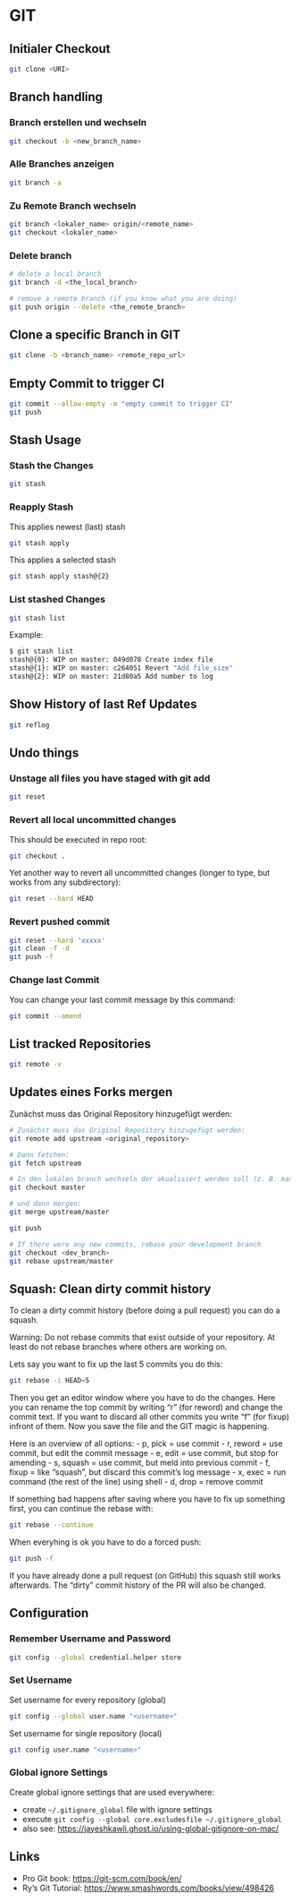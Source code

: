 # GIT

## Initialer Checkout
``` bash
git clone <URI>
```

## Branch handling

### Branch erstellen und wechseln
``` bash
git checkout -b <new_branch_name>
```

### Alle Branches anzeigen
``` bash
git branch -a
```

### Zu Remote Branch wechseln
``` bash
git branch <lokaler_name> origin/<remote_name>
git checkout <lokaler_name>
```

### Delete branch
``` bash
# delete a local branch
git branch -d <the_local_branch>

# remove a remote branch (if you know what you are doing)
git push origin --delete <the_remote_branch>
```

## Clone a specific Branch in GIT
``` bash
git clone -b <branch_name> <remote_repo_url>
```

## Empty Commit to trigger CI
``` bash
git commit --allow-empty -m "empty commit to trigger CI"
git push
```

## Stash Usage

### Stash the Changes
``` bash
git stash
```

### Reapply Stash
This applies newest (last) stash

``` bash
git stash apply
```

This applies a selected stash

``` bash
git stash apply stash@{2}
```

### List stashed Changes
``` bash
git stash list
```

Example:

``` bash
$ git stash list
stash@{0}: WIP on master: 049d078 Create index file
stash@{1}: WIP on master: c264051 Revert "Add file_size"
stash@{2}: WIP on master: 21d80a5 Add number to log
```

## Show History of last Ref Updates
``` bash
git reflog
```

## Undo things

### Unstage all files you have staged with git add
``` bash
git reset
```

### Revert all local uncommitted changes
This should be executed in repo root:

``` bash
git checkout .
```

Yet another way to revert all uncommitted changes (longer to type, but
works from any subdirectory):

``` bash
git reset --hard HEAD
```

### Revert pushed commit
``` bash
git reset --hard 'xxxxx'
git clean -f -d
git push -f
```

### Change last Commit
You can change your last commit message by this command:

``` bash
git commit --amend
```

## List tracked Repositories
``` bash
git remote -v
```

## Updates eines Forks mergen
Zunächst muss das Original Repository hinzugefügt werden:

``` bash
# Zunächst muss das Original Repository hinzugefügt werden:
git remote add upstream <original_repository>

# Dann fetchen:
git fetch upstream

# In den lokalen branch wechseln der akualisiert werden soll (z. B. master):
git checkout master

# und dann mergen:
git merge upstream/master

git push

# If there were any new commits, rebase your development branch
git checkout <dev_branch>
git rebase upstream/master
```

## Squash: Clean dirty commit history
To clean a dirty commit history (before doing a pull request) you can do
a squash.

Warning: Do not rebase commits that exist outside of your repository. At
least do not rebase branches where others are working on.

Lets say you want to fix up the last 5 commits you do this:

``` bash
git rebase -i HEAD~5
```

Then you get an editor window where you have to do the changes. Here you
can rename the top commit by writing “r” (for reword) and change the
commit text. If you want to discard all other commits you write “f” (for
fixup) infront of them. Now you save the file and the GIT magic is
happening.

Here is an overview of all options: - p, pick = use commit - r, reword =
use commit, but edit the commit message - e, edit = use commit, but stop
for amending - s, squash = use commit, but meld into previous commit -
f, fixup = like “squash”, but discard this commit’s log message - x,
exec = run command (the rest of the line) using shell - d, drop = remove
commit

If something bad happens after saving where you have to fix up something
first, you can continue the rebase with:

``` bash
git rebase --continue
```

When everyhing is ok you have to do a forced push:

``` bash
git push -f
```

If you have already done a pull request (on GitHub) this squash still
works afterwards. The “dirty” commit history of the PR will also be
changed.

## Configuration

### Remember Username and Password
``` bash
git config --global credential.helper store
```

### Set Username
Set username for every repository (global)

``` bash
git config --global user.name "<username>"
```

Set username for single repository (local)

``` bash
git config user.name "<username>"
```

### Global ignore Settings
Create global ignore settings that are used everywhere:
- create `~/.gitignore_global` file with ignore settings
- execute `git config --global core.excludesfile ~/.gitignore_global`
- also see: https://jayeshkawli.ghost.io/using-global-gitignore-on-mac/

## Links
  - Pro Git book: <https://git-scm.com/book/en/>
  - Ry’s Git Tutorial: <https://www.smashwords.com/books/view/498426>
